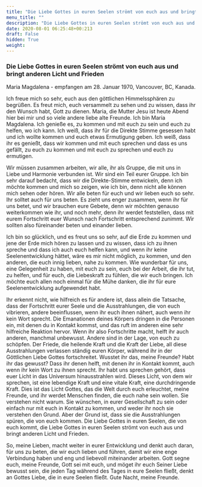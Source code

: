 ```yaml
---
title: "Die Liebe Gottes in euren Seelen strömt von euch aus und bringt anderen Licht und Frieden"
menu_title: ""
description: "Die Liebe Gottes in euren Seelen strömt von euch aus und bringt anderen Licht und Frieden"
date: 2020-08-01 06:25:48+00:213
draft: False
hidden: True
weight:
---
```

### Die Liebe Gottes in euren Seelen strömt von euch aus und bringt anderen Licht und Frieden

Maria Magdalena - empfangen am 28. Januar 1970, Vancouver, BC, Kanada.

Ich freue mich so sehr, euch aus den göttlichen Himmelssphären zu begrüßen. Es freut mich, euch versammelt zu sehen und zu wissen, dass ihr den Wunsch habt, Gott zu dienen. Maria, die Mutter Jesu ist heute Abend hier bei mir und so viele andere liebe alte Freunde. Ich bin Maria Magdalena. Ich genieße es, zu kommen und mit euch zu sein und euch zu helfen, wo ich kann. Ich weiß, dass ihr für die Direkte Stimme gesessen habt und ich wollte kommen und euch etwas Ermutigung geben. Ich weiß, dass ihr es genießt, dass wir kommen und mit euch sprechen und dass es uns gefällt, zu euch zu kommen und mit euch zu sprechen und euch zu ermutigen.

Wir müssen zusammen arbeiten, wir alle, ihr als Gruppe, die mit uns in Liebe und Harmonie verbunden ist. Wir sind ein Teil eurer Gruppe. Ich bin sehr darauf bedacht, dass wir die Direkte-Stimme entwickeln, denn ich möchte kommen und mich so zeigen, wie ich bin, denn nicht alle können mich sehen oder hören. Wir alle beten für euch und wir lieben euch so sehr. Ihr solltet auch für uns beten. Es zieht uns enger zusammen, wenn ihr für uns betet, und wir brauchen eure Gebete, denn wir möchten genauso weiterkommen wie ihr, und noch mehr, denn ihr werdet feststellen, dass mit eurem Fortschritt euer Wunsch nach Fortschritt entsprechend zunimmt. Wir sollten also füreinander beten und einander lieben.  

Ich bin so glücklich, und es freut uns so sehr, auf die Erde zu kommen und jene der Erde mich hören zu lassen und zu wissen, dass ich zu ihnen spreche und dass ich auch euch helfen kann, und wenn ihr keine Seelenentwicklung hättet, wäre es mir nicht möglich, zu kommen, und den anderen, die euch innig lieben, nahe zu kommen. Wie wunderbar für uns, eine Gelegenheit zu haben, mit euch zu sein, euch bei der Arbeit, die ihr tut, zu helfen, und für euch, die Liebeskraft zu fühlen, die wir euch bringen. Ich möchte euch allen noch einmal für die Mühe danken, die ihr für eure Seelenentwicklung aufgewendet habt.

Ihr erkennt nicht, wie hilfreich es für andere ist, dass allein die Tatsache, dass der Fortschritt eurer Seele und die Ausstrahlungen, die von euch vibrieren, andere beeinflussen, wenn ihr euch ihnen nähert, auch wenn ihr kein Wort sprecht. Die Emanationen deines Körpers dringen in die Personen ein, mit denen du in Kontakt kommst, und das ruft im anderen eine sehr hilfreiche Reaktion hervor. Wenn ihr also Fortschritte macht, helft ihr auch anderen, manchmal unbewusst. Andere sind in der Lage, von euch zu schöpfen. Der Friede, die heilende Kraft und die Kraft der Liebe, all diese Ausstrahlungen verlassen ständig euren Körper, während ihr in der Göttlichen Liebe Gottes fortschreitet. Wusstet ihr das, meine Freunde? Habt ihr das gewusst? Dass ihr denen helft, mit denen ihr in Kontakt kommt, auch wenn ihr kein Wort zu ihnen sprecht. Ihr habt uns sprechen gehört, dass euer Licht in das Universum hinausstrahlen wird. Dieses Licht, von dem wir sprechen, ist eine lebendige Kraft und eine vitale Kraft, eine durchdringende Kraft. Dies ist das Licht Gottes, das die Welt durch euch erleuchtet, meine Freunde, und ihr werdet Menschen finden, die euch nahe sein wollen. Sie verstehen nicht warum. Sie wünschen, in eurer Gesellschaft zu sein oder einfach nur mit euch in Kontakt zu kommen, und weder ihr noch sie verstehen den Grund. Aber der Grund ist, dass sie die Ausstrahlungen spüren, die von euch kommen. Die Liebe Gottes in euren Seelen, die von euch kommt, die Liebe Gottes in euren Seelen strömt von euch aus und bringt anderen Licht und Frieden.  

So, meine Lieben, macht weiter in eurer Entwicklung und denkt auch daran, für uns zu beten, die wir euch lieben und führen, damit wir eine enge Verbindung haben und eng und liebevoll miteinander arbeiten. Gott segne euch, meine Freunde, Gott sei mit euch, und möget ihr euch Seiner Liebe bewusst sein, die jeden Tag während des Tages in eure Seelen fließt, denkt an Gottes Liebe, die in eure Seelen fließt. Gute Nacht, meine Freunde.

